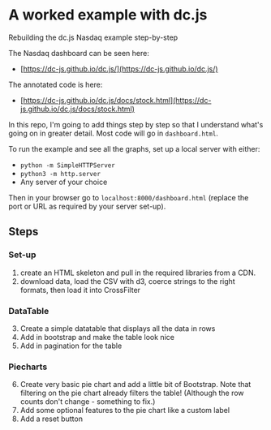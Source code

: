 # A worked example with dc.js
Rebuilding the dc.js Nasdaq example step-by-step

The Nasdaq dashboard can be seen here:
* [https://dc-js.github.io/dc.js/](https://dc-js.github.io/dc.js/)

The annotated code is here:
* [https://dc-js.github.io/dc.js/docs/stock.html](https://dc-js.github.io/dc.js/docs/stock.html)

In this repo, I'm going to add things step by step so that I understand what's going on in greater detail. Most code will go in `dashboard.html`.

To run the example and see all the graphs, set up a local server with either:
* `python -m SimpleHTTPServer`
* `python3 -m http.server`
* Any server of your choice

Then in your browser go to `localhost:8000/dashboard.html` (replace the port or URL as required by your server set-up).


## Steps

### Set-up
1. create an HTML skeleton and pull in the required libraries from a CDN.
2. download data, load the CSV with d3, coerce strings to the right formats, then load it into CrossFilter

### DataTable
3. Create a simple datatable that displays all the data in rows
4. Add in bootstrap and make the table look nice
5. Add in pagination for the table

### Piecharts
6. Create very basic pie chart and add a little bit of Bootstrap. Note that filtering on the pie chart already filters the table! (Although the row counts don't change - something to fix.)
7. Add some optional features to the pie chart like a custom label
8. Add a reset button
